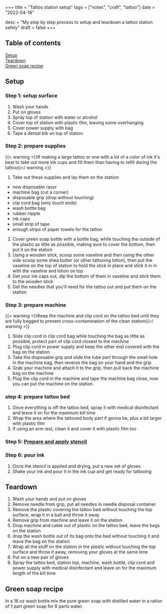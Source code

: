 +++
title = "Tattoo station setup"
tags = ["notes", "craft", "tattoo"]
date = "2022-04-18"

desc = "My step by step process to setup and teardown a tattoo station safely"
draft = false
+++

## Table of contents

<div class="table-of-contents">

[Setup](#setup)  
[Teardown](#teardown)  
[Green soap recipe](#green-soap-recipe)

</div>

## Setup

### Step 1: setup surface

<div class="checklist">

1. Wash your hands
2. Put on gloves
3. Spray top of station with water or alcohol
4. Cover top of station with plastic film, leaving some overhanging
5. Cover power supply with bag
6. Tape a dental bib on top of station

</div>

### Step 2: prepare supplies

{{< warning >}}If making a large tattoo or one with a lot of a color of ink it's best to take out more ink cups and fill them than having to refill during the tattoo{{</ warning >}}  

<div class="checklist">

1. Take out these supplies and lay them on the station:
- new disposable razor
- machine bag (cut a corner)
- disposable grip (drop without touching)
- clip cord bag (only touch ends)
- wash bottle bag
- rubber nipple
- ink caps
- small strip of tape
- enough strips of paper towels for the tattoo
2. Cover green soap bottle with a bottle bag, while touching the outside of the plastic as little as possible, making sure to cover the bottom, then put it on the station
3. Using a wooden stick, scoop some vaseline and then using the other side scoop some shea butter (or other tattooing lotion), then put the vaseline on the top of station to hold the stick in place and stick it in in with the vaseline and lotion on top
4. Get your ink caps out, dip the bottom of them in vaseline and stick them to the wooden stick
5. Get the needles that you'll need for the tattoo out and put them on the station

</div>

### Step 3: prepare machine

{{< warning >}}Keep the machine and clip cord on the tattoo bed until they are fully bagged to prevent cross-contamination of the clean station{{</ warning >}}  

<div class="checklist">

1. Slide clip cord in clip cord bag while touching the bag as little as possible, protect part of clip cord closest to the machine
2. Plug clip cord in power supply and keep the other end covered with the bag on the station
3. Take the disposable grip and slide the tube part through the small hole in the machine bag, then reverse the bag on your hand and the grip
4. Grab your machine and attach it to the grip, then pull back the machine bag on the machine
5. Plug the clip cord in the machine and tape the machine bag close, now you can put the machine on the station

</div>

### step 4: prepare tattoo bed

<div class="checklist">

1. Once everything is off the tattoo bed, spray it with medical disinfectant and leave it on for the maximum kill time
2. Wrap the area where the tattooed body part if gonna be, plus a bit larger with plastic film
3. If using an arm rest, clean it and cover it with plastic film too

</div>

### Step 5: [Prepare and apply stencil](/craft/tattoo-stencil-application/)

### Step 6: pour ink

<div class="checklist">

1. Once the stencil is applied and drying, put a new set of gloves
2. Shake your ink and pour it in the ink cup and get ready for tattooing

</div>

## Teardown

<div class="checklist">

1. Wash your hands and put on gloves
2. Remove needle from grip, put all needles in needle disposal container
3. Remove the plastic covering the tattoo bed without touching the top surface, wrap it in a ball and throw it away
4. Remove grip from machine and leave it on the station
5. Drop machine and cable out of plastic on the tattoo bed, leave the bags on the station
6. drop the wash bottle out of its bag onto the bed without touching it and leave the bag on the station
7. Wrap all the stuff on the station in the plastic without touching the top surface and throw it away, removing your gloves at the same time
8. Put on a new pair of gloves
9. Spray the tattoo bed, station top, machine, wash bottle, clip cord and power supply with medical disinfectant and leave on for the maximum length of the kill time

</div>

## Green soap recipe

In a 16 oz wash bottle mix the pure green soap with distilled water in a ration of 1 part green soap for 8 parts water.
